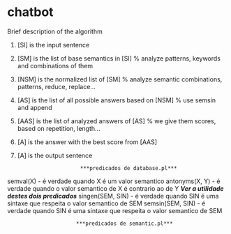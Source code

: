 # chatbot
Brief description of the algorithm
1. [SI]  is the input sentence
2. [SM]  is the list of base semantics in [SI]              % analyze patterns, keywords and combinations of them
3. [NSM] is the normalized list of [SM]                     % analyze semantic combinations, patterns, reduce, replace...
4. [AS]  is the list of all possible answers based on [NSM] % use semsin and append
5. [AAS] is the list of analyzed answers of [AS]            % we give them scores, based on repetition, length...
6. [A]   is the answer with the best score from [AAS]
7. [A]   is the output sentence

                           ***predicados de database.pl***

semval(X) - é verdade quando X é um valor semantico
antonyms(X, Y) - é verdade quando o valor semantico de X é contrario ao de Y
***Ver a utilidade destes dois predicados***
singen(SEM, SIN) - é verdade quando SIN é uma sintaxe que respeita o valor semantico de SEM
semsin(SEM, SIN) - é verdade quando SIN é uma sintaxe que respeita o valor semantico de SEM

                          ***predicados de semantic.pl***
